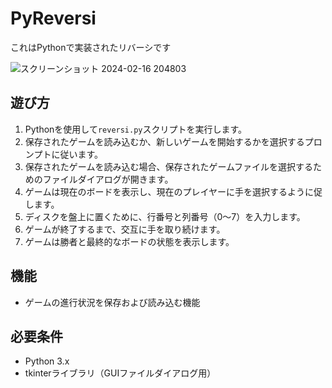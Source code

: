 # PyReversi

これはPythonで実装されたリバーシです

![スクリーンショット 2024-02-16 204803](https://github.com/kotaooka/PyReversi/assets/115392256/7eb200e5-0051-467b-8631-e3390f736876)

## 遊び方
1. Pythonを使用して`reversi.py`スクリプトを実行します。
2. 保存されたゲームを読み込むか、新しいゲームを開始するかを選択するプロンプトに従います。
3. 保存されたゲームを読み込む場合、保存されたゲームファイルを選択するためのファイルダイアログが開きます。
4. ゲームは現在のボードを表示し、現在のプレイヤーに手を選択するように促します。
5. ディスクを盤上に置くために、行番号と列番号（0〜7）を入力します。
6. ゲームが終了するまで、交互に手を取り続けます。
7. ゲームは勝者と最終的なボードの状態を表示します。

## 機能
- ゲームの進行状況を保存および読み込む機能

## 必要条件
- Python 3.x
- tkinterライブラリ（GUIファイルダイアログ用）

